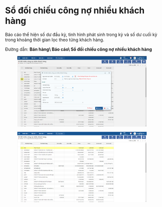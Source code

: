 # Sổ đối chiếu công nợ nhiều khách hàng

Báo cáo thể hiện số dư đầu kỳ, tình hình phát sinh trong kỳ và số dư cuối kỳ trong khoảng thời gian lọc theo từng khách hàng.

Đường dẫn: **Bán hàng\ Báo cáo\ Sổ đối chiếu công nợ nhiều khách hàng**



<figure><img src="../../.gitbook/assets/Sổ đối chiếu công nợ nhiều khách hàng.png" alt=""><figcaption></figcaption></figure>

<figure><img src="../../.gitbook/assets/image (49).png" alt=""><figcaption></figcaption></figure>

<figure><img src="https://github.com/anhplm/TC-KT/blob/main/.gitbook/assets/sb_5.png" alt=""><figcaption></figcaption></figure>
